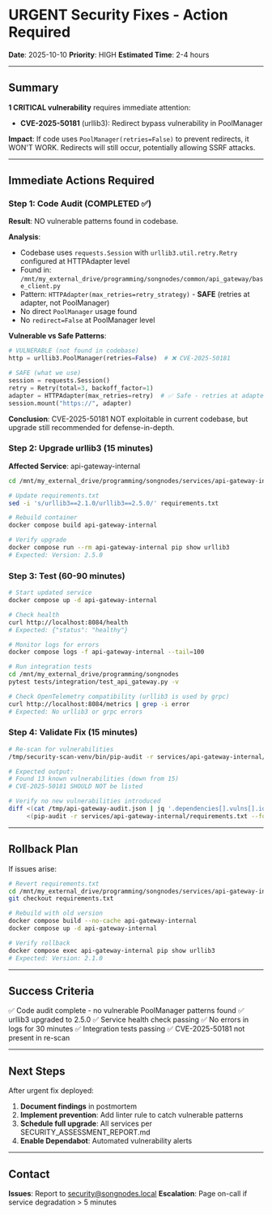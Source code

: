 # URGENT Security Fixes - Action Required

**Date**: 2025-10-10
**Priority**: HIGH
**Estimated Time**: 2-4 hours

---

## Summary

**1 CRITICAL vulnerability** requires immediate attention:
- **CVE-2025-50181** (urllib3): Redirect bypass vulnerability in PoolManager

**Impact**: If code uses `PoolManager(retries=False)` to prevent redirects, it WON'T WORK. Redirects will still occur, potentially allowing SSRF attacks.

---

## Immediate Actions Required

### Step 1: Code Audit (COMPLETED ✅)

**Result**: NO vulnerable patterns found in codebase.

**Analysis**:
- Codebase uses `requests.Session` with `urllib3.util.retry.Retry` configured at HTTPAdapter level
- Found in: `/mnt/my_external_drive/programming/songnodes/common/api_gateway/base_client.py`
- Pattern: `HTTPAdapter(max_retries=retry_strategy)` - **SAFE** (retries at adapter, not PoolManager)
- No direct `PoolManager` usage found
- No `redirect=False` at PoolManager level

**Vulnerable vs Safe Patterns**:
```python
# VULNERABLE (not found in codebase)
http = urllib3.PoolManager(retries=False)  # ❌ CVE-2025-50181

# SAFE (what we use)
session = requests.Session()
retry = Retry(total=3, backoff_factor=1)
adapter = HTTPAdapter(max_retries=retry)  # ✅ Safe - retries at adapter level
session.mount("https://", adapter)
```

**Conclusion**: CVE-2025-50181 NOT exploitable in current codebase, but upgrade still recommended for defense-in-depth.

### Step 2: Upgrade urllib3 (15 minutes)

**Affected Service**: api-gateway-internal

```bash
cd /mnt/my_external_drive/programming/songnodes/services/api-gateway-internal

# Update requirements.txt
sed -i 's/urllib3==2.1.0/urllib3==2.5.0/' requirements.txt

# Rebuild container
docker compose build api-gateway-internal

# Verify upgrade
docker compose run --rm api-gateway-internal pip show urllib3
# Expected: Version: 2.5.0
```

### Step 3: Test (60-90 minutes)

```bash
# Start updated service
docker compose up -d api-gateway-internal

# Check health
curl http://localhost:8084/health
# Expected: {"status": "healthy"}

# Monitor logs for errors
docker compose logs -f api-gateway-internal --tail=100

# Run integration tests
cd /mnt/my_external_drive/programming/songnodes
pytest tests/integration/test_api_gateway.py -v

# Check OpenTelemetry compatibility (urllib3 is used by grpc)
curl http://localhost:8084/metrics | grep -i error
# Expected: No urllib3 or grpc errors
```

### Step 4: Validate Fix (15 minutes)

```bash
# Re-scan for vulnerabilities
/tmp/security-scan-venv/bin/pip-audit -r services/api-gateway-internal/requirements.txt

# Expected output:
# Found 13 known vulnerabilities (down from 15)
# CVE-2025-50181 SHOULD NOT be listed

# Verify no new vulnerabilities introduced
diff <(cat /tmp/api-gateway-audit.json | jq '.dependencies[].vulns[].id' | sort) \
     <(pip-audit -r services/api-gateway-internal/requirements.txt --format json | jq '.dependencies[].vulns[].id' | sort)
```

---

## Rollback Plan

If issues arise:

```bash
# Revert requirements.txt
cd /mnt/my_external_drive/programming/songnodes/services/api-gateway-internal
git checkout requirements.txt

# Rebuild with old version
docker compose build --no-cache api-gateway-internal
docker compose up -d api-gateway-internal

# Verify rollback
docker compose exec api-gateway-internal pip show urllib3
# Expected: Version: 2.1.0
```

---

## Success Criteria

✅ Code audit complete - no vulnerable PoolManager patterns found
✅ urllib3 upgraded to 2.5.0
✅ Service health check passing
✅ No errors in logs for 30 minutes
✅ Integration tests passing
✅ CVE-2025-50181 not present in re-scan

---

## Next Steps

After urgent fix deployed:

1. **Document findings** in postmortem
2. **Implement prevention**: Add linter rule to catch vulnerable patterns
3. **Schedule full upgrade**: All services per SECURITY_ASSESSMENT_REPORT.md
4. **Enable Dependabot**: Automated vulnerability alerts

---

## Contact

**Issues**: Report to security@songnodes.local
**Escalation**: Page on-call if service degradation > 5 minutes
